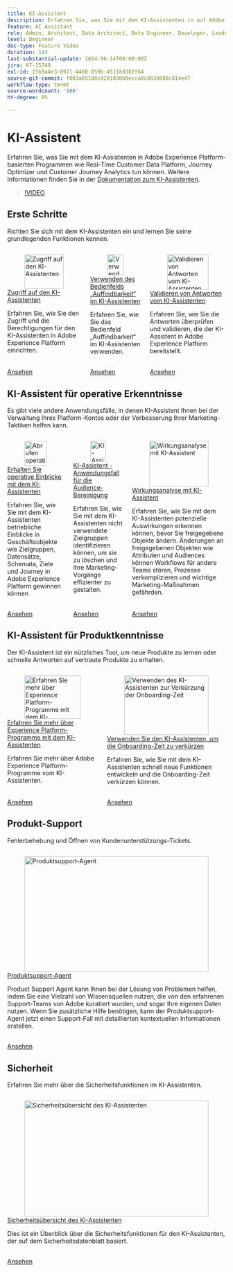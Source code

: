 ```yaml
---
title: KI-Assistent
description: Erfahren Sie, was Sie mit dem KI-Assistenten in auf Adobe Experience Platform basierenden Anwendungen wie Real-Time Customer Data Platform, Journey Optimizer und Customer Journey Analytics alles tun können.
feature: AI Assistant
role: Admin, Architect, Data Architect, Data Engineer, Developer, Leader, User
level: Beginner
doc-type: Feature Video
duration: 143
last-substantial-update: 2024-06-14T00:00:00Z
jira: KT-15749
exl-id: 15b9a4e3-0971-4460-859b-45118d382f64
source-git-commit: f003a65188c0201030b8ecca0c0838088c814e47
workflow-type: tm+mt
source-wordcount: '586'
ht-degree: 8%

---
```


# KI-Assistent

Erfahren Sie, was Sie mit dem KI-Assistenten in Adobe Experience Platform-basierten Programmen wie Real-Time Customer Data Platform, Journey Optimizer und Customer Journey Analytics tun können. Weitere Informationen finden Sie in der [Dokumentation zum KI-Assistenten](https://experienceleague.adobe.com/de/docs/experience-platform/ai-assistant/home).

>[!VIDEO](https://video.tv.adobe.com/v/3429845/?learn=on&enablevpops)

## Erste Schritte

Richten Sie sich mit dem KI-Assistenten ein und lernen Sie seine grundlegenden Funktionen kennen.

<!-- CARDS
* access.md
* discoverability-panel.md
* validate-responses.md
-->
<!-- START CARDS HTML - DO NOT MODIFY BY HAND -->
<div class="columns">
    <div class="column is-half-tablet is-half-desktop is-one-third-widescreen" aria-label="Get access to AI Assistant">
        <div class="card" style="height: 100%; display: flex; flex-direction: column; height: 100%;">
            <div class="card-image">
                <figure class="image x-is-16by9">
                    <a href="access.md" title="Zugriff auf den KI-Assistenten" target="_blank" rel="referrer">
                        <img class="is-bordered-r-small" src="https://video.tv.adobe.com/v/3475928/?captions=ger&format=jpeg&nocache=1748392732990" alt="Zugriff auf den KI-Assistenten"
                             style="width: 100%; aspect-ratio: 16 / 9; object-fit: cover; overflow: hidden; display: block; margin: auto;">
                    </a>
                </figure>
            </div>
            <div class="card-content is-padded-small" style="display: flex; flex-direction: column; flex-grow: 1; justify-content: space-between;">
                <div class="top-card-content">
                    <p class="headline is-size-6 has-text-weight-bold">
                        <a href="access.md" target="_blank" rel="referrer" title="Zugriff auf den KI-Assistenten">Zugriff auf den KI-Assistenten</a>
                    </p>
                    <p class="is-size-6">Erfahren Sie, wie Sie den Zugriff und die Berechtigungen für den KI-Assistenten in Adobe Experience Platform einrichten.</p>
                </div>
                <a href="access.md" target="_blank" rel="referrer" class="spectrum-Button spectrum-Button--outline spectrum-Button--primary spectrum-Button--sizeM" style="align-self: flex-start; margin-top: 1rem;">
                    <span class="spectrum-Button-label has-no-wrap has-text-weight-bold">Ansehen</span>
                </a>
            </div>
        </div>
    </div>
    <div class="column is-half-tablet is-half-desktop is-one-third-widescreen" aria-label="Use the discoverability panel in AI Assistant">
        <div class="card" style="height: 100%; display: flex; flex-direction: column; height: 100%;">
            <div class="card-image">
                <figure class="image x-is-16by9">
                    <a href="discoverability-panel.md" title="Verwenden des Auffindbarkeitsbereichs im KI-Assistenten" target="_blank" rel="referrer">
                        <img class="is-bordered-r-small" src="https://video.tv.adobe.com/v/3440971/?format=jpeg&nocache=1748392732984&captions=ger" alt="Verwenden des Auffindbarkeitsbereichs im KI-Assistenten"
                             style="width: 100%; aspect-ratio: 16 / 9; object-fit: cover; overflow: hidden; display: block; margin: auto;">
                    </a>
                </figure>
            </div>
            <div class="card-content is-padded-small" style="display: flex; flex-direction: column; flex-grow: 1; justify-content: space-between;">
                <div class="top-card-content">
                    <p class="headline is-size-6 has-text-weight-bold">
                        <a href="discoverability-panel.md" target="_blank" rel="referrer" title="Verwenden des Auffindbarkeitsbereichs im KI-Assistenten">Verwenden des Bedienfelds „Auffindbarkeit“ im KI-Assistenten</a>
                    </p>
                    <p class="is-size-6">Erfahren Sie, wie Sie das Bedienfeld „Auffindbarkeit“ im KI-Assistenten verwenden.</p>
                </div>
                <a href="discoverability-panel.md" target="_blank" rel="referrer" class="spectrum-Button spectrum-Button--outline spectrum-Button--primary spectrum-Button--sizeM" style="align-self: flex-start; margin-top: 1rem;">
                    <span class="spectrum-Button-label has-no-wrap has-text-weight-bold">Ansehen</span>
                </a>
            </div>
        </div>
    </div>
    <div class="column is-half-tablet is-half-desktop is-one-third-widescreen" aria-label="Validate responses from AI Assistant">
        <div class="card" style="height: 100%; display: flex; flex-direction: column; height: 100%;">
            <div class="card-image">
                <figure class="image x-is-16by9">
                    <a href="validate-responses.md" title="Validieren von Antworten vom KI-Assistenten" target="_blank" rel="referrer">
                        <img class="is-bordered-r-small" src="https://video.tv.adobe.com/v/3441748/?format=jpeg&nocache=1748392733006&captions=ger" alt="Validieren von Antworten vom KI-Assistenten"
                             style="width: 100%; aspect-ratio: 16 / 9; object-fit: cover; overflow: hidden; display: block; margin: auto;">
                    </a>
                </figure>
            </div>
            <div class="card-content is-padded-small" style="display: flex; flex-direction: column; flex-grow: 1; justify-content: space-between;">
                <div class="top-card-content">
                    <p class="headline is-size-6 has-text-weight-bold">
                        <a href="validate-responses.md" target="_blank" rel="referrer" title="Validieren von Antworten vom KI-Assistenten">Validieren von Antworten vom KI-Assistenten</a>
                    </p>
                    <p class="is-size-6">Erfahren Sie, wie Sie die Antworten überprüfen und validieren, die der KI-Assistent in Adobe Experience Platform bereitstellt.</p>
                </div>
                <a href="validate-responses.md" target="_blank" rel="referrer" class="spectrum-Button spectrum-Button--outline spectrum-Button--primary spectrum-Button--sizeM" style="align-self: flex-start; margin-top: 1rem;">
                    <span class="spectrum-Button-label has-no-wrap has-text-weight-bold">Ansehen</span>
                </a>
            </div>
        </div>
    </div>
</div>
<!-- END CARDS HTML - DO NOT MODIFY BY HAND -->

## KI-Assistent für operative Erkenntnisse

Es gibt viele andere Anwendungsfälle, in denen KI-Assistent Ihnen bei der Verwaltung Ihres Platform-Kontos oder der Verbesserung Ihrer Marketing-Taktiken helfen kann.

<!-- CARDS
* operational-insights.md
* find-unused-audiences.md
* impact-analysis.md
    {description = Learn how AI Assistant can help you detect potential impacts before changing shared objects. Changes to shared objects like attributes and audiences can disrupt workflows for other teams, complicating processes, and risk important marketing efforts.}
-->
<!-- START CARDS HTML - DO NOT MODIFY BY HAND -->
<div class="columns">
    <div class="column is-half-tablet is-half-desktop is-one-third-widescreen" aria-label="Get operational insights with AI Assistant">
        <div class="card" style="height: 100%; display: flex; flex-direction: column; height: 100%;">
            <div class="card-image">
                <figure class="image x-is-16by9">
                    <a href="operational-insights.md" title="Abrufen operativer Einblicke mit dem KI-Assistenten" target="_blank" rel="referrer">
                        <img class="is-bordered-r-small" src="https://video.tv.adobe.com/v/3444041/?format=jpeg&nocache=1748392734347&captions=ger" alt="Abrufen operativer Einblicke mit dem KI-Assistenten"
                             style="width: 100%; aspect-ratio: 16 / 9; object-fit: cover; overflow: hidden; display: block; margin: auto;">
                    </a>
                </figure>
            </div>
            <div class="card-content is-padded-small" style="display: flex; flex-direction: column; flex-grow: 1; justify-content: space-between;">
                <div class="top-card-content">
                    <p class="headline is-size-6 has-text-weight-bold">
                        <a href="operational-insights.md" target="_blank" rel="referrer" title="Abrufen operativer Einblicke mit dem KI-Assistenten">Erhalten Sie operative Einblicke mit dem KI-Assistenten</a>
                    </p>
                    <p class="is-size-6">Erfahren Sie, wie Sie mit dem KI-Assistenten betriebliche Einblicke in Geschäftsobjekte wie Zielgruppen, Datensätze, Schemata, Ziele und Journey in Adobe Experience Platform gewinnen können</p>
                </div>
                <a href="operational-insights.md" target="_blank" rel="referrer" class="spectrum-Button spectrum-Button--outline spectrum-Button--primary spectrum-Button--sizeM" style="align-self: flex-start; margin-top: 1rem;">
                    <span class="spectrum-Button-label has-no-wrap has-text-weight-bold">Ansehen</span>
                </a>
            </div>
        </div>
    </div>
    <div class="column is-half-tablet is-half-desktop is-one-third-widescreen" aria-label="AI Assistant - Audience clean-up use case">
        <div class="card" style="height: 100%; display: flex; flex-direction: column; height: 100%;">
            <div class="card-image">
                <figure class="image x-is-16by9">
                    <a href="find-unused-audiences.md" title="KI-Assistent - Anwendungsfall für die Audience-Bereinigung" target="_blank" rel="referrer">
                        <img class="is-bordered-r-small" src="https://video.tv.adobe.com/v/3441996/?format=jpeg&nocache=1748392734324&captions=ger" alt="KI-Assistent - Anwendungsfall für die Audience-Bereinigung"
                             style="width: 100%; aspect-ratio: 16 / 9; object-fit: cover; overflow: hidden; display: block; margin: auto;">
                    </a>
                </figure>
            </div>
            <div class="card-content is-padded-small" style="display: flex; flex-direction: column; flex-grow: 1; justify-content: space-between;">
                <div class="top-card-content">
                    <p class="headline is-size-6 has-text-weight-bold">
                        <a href="find-unused-audiences.md" target="_blank" rel="referrer" title="KI-Assistent - Anwendungsfall für die Audience-Bereinigung">KI-Assistent - Anwendungsfall für die Audience-Bereinigung</a>
                    </p>
                    <p class="is-size-6">Erfahren Sie, wie Sie mit dem KI-Assistenten nicht verwendete Zielgruppen identifizieren können, um sie zu löschen und Ihre Marketing-Vorgänge effizienter zu gestalten.</p>
                </div>
                <a href="find-unused-audiences.md" target="_blank" rel="referrer" class="spectrum-Button spectrum-Button--outline spectrum-Button--primary spectrum-Button--sizeM" style="align-self: flex-start; margin-top: 1rem;">
                    <span class="spectrum-Button-label has-no-wrap has-text-weight-bold">Ansehen</span>
                </a>
            </div>
        </div>
    </div>
    <div class="column is-half-tablet is-half-desktop is-one-third-widescreen" aria-label="Impact analysis with AI Assistant">
        <div class="card" style="height: 100%; display: flex; flex-direction: column; height: 100%;">
            <div class="card-image">
                <figure class="image x-is-16by9">
                    <a href="impact-analysis.md" title="Wirkungsanalyse mit KI-Assistent" target="_blank" rel="referrer">
                        <img class="is-bordered-r-small" src="https://video.tv.adobe.com/v/3441689/?format=jpeg&nocache=1748392734336&captions=ger" alt="Wirkungsanalyse mit KI-Assistent"
                             style="width: 100%; aspect-ratio: 16 / 9; object-fit: cover; overflow: hidden; display: block; margin: auto;">
                    </a>
                </figure>
            </div>
            <div class="card-content is-padded-small" style="display: flex; flex-direction: column; flex-grow: 1; justify-content: space-between;">
                <div class="top-card-content">
                    <p class="headline is-size-6 has-text-weight-bold">
                        <a href="impact-analysis.md" target="_blank" rel="referrer" title="Wirkungsanalyse mit KI-Assistent">Wirkungsanalyse mit KI-Assistent</a>
                    </p>
                    <p class="is-size-6">Erfahren Sie, wie Sie mit dem KI-Assistenten potenzielle Auswirkungen erkennen können, bevor Sie freigegebene Objekte ändern. Änderungen an freigegebenen Objekten wie Attributen und Audiences können Workflows für andere Teams stören, Prozesse verkomplizieren und wichtige Marketing-Maßnahmen gefährden.</p>
                </div>
                <a href="impact-analysis.md" target="_blank" rel="referrer" class="spectrum-Button spectrum-Button--outline spectrum-Button--primary spectrum-Button--sizeM" style="align-self: flex-start; margin-top: 1rem;">
                    <span class="spectrum-Button-label has-no-wrap has-text-weight-bold">Ansehen</span>
                </a>
            </div>
        </div>
    </div>
</div>
<!-- END CARDS HTML - DO NOT MODIFY BY HAND -->

## KI-Assistent für Produktkenntnisse

Der KI-Assistent ist ein nützliches Tool, um neue Produkte zu lernen oder schnelle Antworten auf vertraute Produkte zu erhalten.

<!-- CARDS
* product-knowledge.md
* onboard.md
-->
<!-- START CARDS HTML - DO NOT MODIFY BY HAND -->
<div class="columns">
    <div class="column is-half-tablet is-half-desktop is-one-third-widescreen" aria-label="Learn Experience Platform applications with AI Assistant">
        <div class="card" style="height: 100%; display: flex; flex-direction: column; height: 100%;">
            <div class="card-image">
                <figure class="image x-is-16by9">
                    <a href="product-knowledge.md" title="Erfahren Sie mehr über Experience Platform-Programme mit dem KI-Assistenten" target="_blank" rel="referrer">
                        <img class="is-bordered-r-small" src="https://video.tv.adobe.com/v/3441033/?format=jpeg&nocache=1748392735046&captions=ger" alt="Erfahren Sie mehr über Experience Platform-Programme mit dem KI-Assistenten"
                             style="width: 100%; aspect-ratio: 16 / 9; object-fit: cover; overflow: hidden; display: block; margin: auto;">
                    </a>
                </figure>
            </div>
            <div class="card-content is-padded-small" style="display: flex; flex-direction: column; flex-grow: 1; justify-content: space-between;">
                <div class="top-card-content">
                    <p class="headline is-size-6 has-text-weight-bold">
                        <a href="product-knowledge.md" target="_blank" rel="referrer" title="Erfahren Sie mehr über Experience Platform-Programme mit dem KI-Assistenten">Erfahren Sie mehr über Experience Platform-Programme mit dem KI-Assistenten</a>
                    </p>
                    <p class="is-size-6">Erfahren Sie mehr über Adobe Experience Platform-Programme vom KI-Assistenten.</p>
                </div>
                <a href="product-knowledge.md" target="_blank" rel="referrer" class="spectrum-Button spectrum-Button--outline spectrum-Button--primary spectrum-Button--sizeM" style="align-self: flex-start; margin-top: 1rem;">
                    <span class="spectrum-Button-label has-no-wrap has-text-weight-bold">Ansehen</span>
                </a>
            </div>
        </div>
    </div>
    <div class="column is-half-tablet is-half-desktop is-one-third-widescreen" aria-label="Use AI Assistant to reduce onboarding time">
        <div class="card" style="height: 100%; display: flex; flex-direction: column; height: 100%;">
            <div class="card-image">
                <figure class="image x-is-16by9">
                    <a href="onboard.md" title="Verwenden des KI-Assistenten zur Verkürzung der Onboarding-Zeit" target="_blank" rel="referrer">
                        <img class="is-bordered-r-small" src="https://video.tv.adobe.com/v/3475939/?captions=ger&format=jpeg&nocache=1748392735030" alt="Verwenden des KI-Assistenten zur Verkürzung der Onboarding-Zeit"
                             style="width: 100%; aspect-ratio: 16 / 9; object-fit: cover; overflow: hidden; display: block; margin: auto;">
                    </a>
                </figure>
            </div>
            <div class="card-content is-padded-small" style="display: flex; flex-direction: column; flex-grow: 1; justify-content: space-between;">
                <div class="top-card-content">
                    <p class="headline is-size-6 has-text-weight-bold">
                        <a href="onboard.md" target="_blank" rel="referrer" title="Verwenden des KI-Assistenten zur Verkürzung der Onboarding-Zeit">Verwenden Sie den KI-Assistenten, um die Onboarding-Zeit zu verkürzen</a>
                    </p>
                    <p class="is-size-6">Erfahren Sie, wie Sie mit dem KI-Assistenten schnell neue Funktionen entwickeln und die Onboarding-Zeit verkürzen können.</p>
                </div>
                <a href="onboard.md" target="_blank" rel="referrer" class="spectrum-Button spectrum-Button--outline spectrum-Button--primary spectrum-Button--sizeM" style="align-self: flex-start; margin-top: 1rem;">
                    <span class="spectrum-Button-label has-no-wrap has-text-weight-bold">Ansehen</span>
                </a>
            </div>
        </div>
    </div>
</div>
<!-- END CARDS HTML - DO NOT MODIFY BY HAND -->

## Produkt-Support

Fehlerbehebung und Öffnen von Kundenunterstützungs-Tickets.

<!-- CARDS
* product-support-agent.md
-->
<!-- START CARDS HTML - DO NOT MODIFY BY HAND -->
<div class="columns">
    <div class="column is-half-tablet is-half-desktop is-one-third-widescreen" aria-label="Product Support Agent">
        <div class="card" style="height: 100%; display: flex; flex-direction: column; height: 100%;">
            <div class="card-image">
                <figure class="image x-is-16by9">
                    <a href="product-support-agent.md" title="Produktsupport-Agent" target="_blank" rel="referrer">
                        <img class="is-bordered-r-small" src="https://video.tv.adobe.com/v/3443192/?format=jpeg&nocache=1748392735554&captions=ger" alt="Produktsupport-Agent"
                             style="width: 100%; aspect-ratio: 16 / 9; object-fit: cover; overflow: hidden; display: block; margin: auto;">
                    </a>
                </figure>
            </div>
            <div class="card-content is-padded-small" style="display: flex; flex-direction: column; flex-grow: 1; justify-content: space-between;">
                <div class="top-card-content">
                    <p class="headline is-size-6 has-text-weight-bold">
                        <a href="product-support-agent.md" target="_blank" rel="referrer" title="Produktsupport-Agent">Produktsupport-Agent</a>
                    </p>
                    <p class="is-size-6">Product Support Agent kann Ihnen bei der Lösung von Problemen helfen, indem Sie eine Vielzahl von Wissensquellen nutzen, die von den erfahrenen Support-Teams von Adobe kuratiert wurden, und sogar Ihre eigenen Daten nutzen. Wenn Sie zusätzliche Hilfe benötigen, kann der Produktsupport-Agent jetzt einen Support-Fall mit detaillierten kontextuellen Informationen erstellen.</p>
                </div>
                <a href="product-support-agent.md" target="_blank" rel="referrer" class="spectrum-Button spectrum-Button--outline spectrum-Button--primary spectrum-Button--sizeM" style="align-self: flex-start; margin-top: 1rem;">
                    <span class="spectrum-Button-label has-no-wrap has-text-weight-bold">Ansehen</span>
                </a>
            </div>
        </div>
    </div>
</div>
<!-- END CARDS HTML - DO NOT MODIFY BY HAND -->

## Sicherheit

Erfahren Sie mehr über die Sicherheitsfunktionen im KI-Assistenten.

<!-- CARDS
* security-overview.md
-->
<!-- START CARDS HTML - DO NOT MODIFY BY HAND -->
<div class="columns">
    <div class="column is-half-tablet is-half-desktop is-one-third-widescreen" aria-label="Security overview of AI Assistant">
        <div class="card" style="height: 100%; display: flex; flex-direction: column; height: 100%;">
            <div class="card-image">
                <figure class="image x-is-16by9">
                    <a href="security-overview.md" title="Sicherheitsübersicht des KI-Assistenten" target="_blank" rel="referrer">
                        <img class="is-bordered-r-small" src="https://video.tv.adobe.com/v/3441089/?format=jpeg&nocache=1748392736016&captions=ger" alt="Sicherheitsübersicht des KI-Assistenten"
                             style="width: 100%; aspect-ratio: 16 / 9; object-fit: cover; overflow: hidden; display: block; margin: auto;">
                    </a>
                </figure>
            </div>
            <div class="card-content is-padded-small" style="display: flex; flex-direction: column; flex-grow: 1; justify-content: space-between;">
                <div class="top-card-content">
                    <p class="headline is-size-6 has-text-weight-bold">
                        <a href="security-overview.md" target="_blank" rel="referrer" title="Sicherheitsübersicht des KI-Assistenten">Sicherheitsübersicht des KI-Assistenten</a>
                    </p>
                    <p class="is-size-6">Dies ist ein Überblick über die Sicherheitsfunktionen für den KI-Assistenten, der auf dem Sicherheitsdatenblatt basiert.</p>
                </div>
                <a href="security-overview.md" target="_blank" rel="referrer" class="spectrum-Button spectrum-Button--outline spectrum-Button--primary spectrum-Button--sizeM" style="align-self: flex-start; margin-top: 1rem;">
                    <span class="spectrum-Button-label has-no-wrap has-text-weight-bold">Ansehen</span>
                </a>
            </div>
        </div>
    </div>
</div>
<!-- END CARDS HTML - DO NOT MODIFY BY HAND -->
